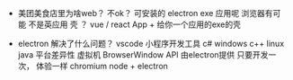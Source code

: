 - 美团美食店里为啥web？ 不ok？ 可安装的 electron exe 应用呢
  浏览器有可能 不是英应用
  壳 ？
  vue / react App + 给你一个应用的exe的壳


- electron 解决了什么问题？
  vscode 小程序开发工具
  c# windows
  c++ linux
  java 平台差异性 虚拟机
  BrowserWindow API 由electron提供
  只要开发一次， 体验一样
  chromium node + electron